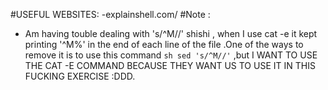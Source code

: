 #USEFUL WEBSITES:
-explainshell.com/
#Note :
- Am having touble dealing with 's/^M//' shishi , when I use cat -e it kept printing '^M%' in the end of each line of the file .One of the ways to remove it is to use this command ```sh sed 's/^M//'``` ,but I WANT TO USE THE CAT -E COMMAND BECAUSE THEY WANT US TO USE IT IN THIS FUCKING EXERCISE :DDD.

